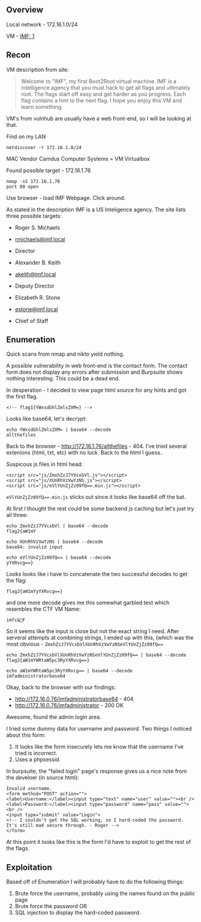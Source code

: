 
## Overview

Local network - 172.16.1.0/24

VM - [IMF: 1](https://www.vulnhub.com/entry/imf-1,162/)




## Recon

VM description from site:

> Welcome to "IMF", my first Boot2Root virtual machine. IMF is a intelligence agency that you must hack to get all flags and ultimately root. The flags start off easy and get harder as you progress. Each flag contains a hint to the next flag. I hope you enjoy this VM and learn something.

VM's from vulnhub are usually have a web front-end, so I will be looking at that.

Find on my LAN

    netdiscover -r 172.16.1.0/24
    
MAC Vendor Camdus Computer Systems = VM Virtualbox

Found possible target - 172.16.1.76

    nmap -sS 172.16.1.76
    port 80 open

Use browser - load IMF Webpage. Click around.

As stated in the description IMF is a US Inteligence agency. The site lists three possible targets:

- Roger S. Michaels
- rmichaels@imf.local
- Director

- Alexander B. Keith
- akeith@imf.local
- Deputy Director

- Elizabeth R. Stone
- estone@imf.local
- Chief of Staff


## Enumeration

Quick scans from nmap and nikto yield nothing.

A possible vulnerability in web front-end is the contact form. The contact form does not display any errors after submission and Burpsuite shows nothing interesting. This could be a dead end.

In desperation - I decided to view page html source for any hints and got the first flag.

    <!-- flag1{YWxsdGhlZmlsZXM=} -->

Looks like base64, let's decrypt:

    echo YWxsdGhlZmlsZXM= | base64 --decode
    allthefiles

Back to the browser - http://172.16.1.76/allthefiles - 404. I've tried several extenions (html, txt, etc) with no luck. Back to the html I guess..

Suspicous js files in html head:

    <script src="js/ZmxhZzJ7YVcxbVl.js"></script>
    <script src="js/XUnRhVzVwYzNS.js"></script>
    <script src="js/eVlYUnZjZz09fQ==.min.js"></script>

`eVlYUnZjZz09fQ==.min.js` sticks out since it looks like base64 off the bat.

At first I thought the rest could be some backend js caching but let's just try all three:
    
    echo ZmxhZzJ7YVcxbVl | base64 --decode
    flag2{aW1mY
    
    echo XUnRhVzVwYzNS | base64 --decode
    base64: invalid input
    
    echo eVlYUnZjZz09fQ== | base64 --decode
    yYXRvcg==}

Looks looks like i have to concatenate the two successful decodes to get the flag:

    flag2{aW1mYyYXRvcg==}

and one more decode gives me this somewhat garbled text which resembles the CTF VM Name: 

    imfc&F 
    
So it seems like the input is close but not the exact string I need. After serveral attempts at combining strings, I ended up with this, (which was the most obvious - `ZmxhZzJ7YVcxbVlXUnRhVzVwYzNSeVlYUnZjZz09fQ==`

    echo ZmxhZzJ7YVcxbVlXUnRhVzVwYzNSeVlYUnZjZz09fQ== | base64 --decode
    flag2{aW1mYWRtaW5pc3RyYXRvcg==}
    
    echo aW1mYWRtaW5pc3RyYXRvcg== | base64 --decode
    imfadministratorbase64

Okay, back to the browser with our findings:

- http://172.16.0.76/imfadministratorbase64 - 404
- http://172.16.0.76/imfadministrator - 200 OK

Awesome, found the admin login area.

I tried some dummy data for username and password. Two things I noticed about this form:

1. It looks like the form insecurely lets me know that the username I've tried is incorrect. 
2. Uses a phpsessid.

In burpsuite, the "failed login" page's response gives us a nice note from the develoer (in source html):

    Invalid username.
    <form method="POST" action="">
    <label>Username:</label><input type="text" name="user" value=""><br />
    <label>Password:</label><input type="password" name="pass" value=""><br />
    <input type="submit" value="Login">
    <!-- I couldn't get the SQL working, so I hard-coded the password. It's still mad secure through. - Roger -->
    </form>

At this point it looks like this is the form I'd have to exploit to get the rest of the flags.

## Exploitation

Based off of Enumeration I will probably have to do the following things:

1. Brute force the username, probably using the names found on the public page
2. Brute force the password OR
3. SQL injection to display the hard-coded password.


